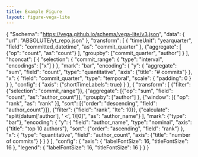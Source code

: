 ```yaml
---
title: Example Figure
layout: figure-vega-lite
---
```


{ 
  "$schema": "https://vega.github.io/schema/vega-lite/v3.json",
  "data": {
    "url": "ABSOLUTE/yt_repo.json"
  },
  "transform": [
      {
          "timeUnit": "yearquarter",
          "field": "committed_datetime",
          "as": "commit_quarter"
      },
      {"aggregate": [ {"op": "count", "as":"count"} ],
          "groupby": ["commit_quarter", "author"] }
  ],
  "hconcat": [
      {
          "selection": {
              "commit_range": {
                  "type": "interval",
                  "encodings": ["x"]
              }
          },
          "mark": "bar",
          "encoding": {
              "y": {
                  "aggregate": "sum",
                  "field": "count",
                  "type": "quantitative",
                  "axis": {"title": "# commits"}
              },
              "x": {
                  "field": "commit_quarter",
                  "type": "temporal",
                  "scale": {
                      "padding": 0
                  }
              }
          },
          "config": {
              "axis": {"shortTimeLabels": true}
          }
      },
      {
          "transform": [
              {"filter": {"selection": "commit_range"}},
              {"aggregate": [{"op": "sum", "field": "count", "as":"author_count"}], "groupby": ["author"] },
              {"window": [{ "op": "rank", "as": "rank" }],
                  "sort": [{"order": "descending", "field": "author_count"}]},
              {"filter": {"field": "rank", "lte": 10}},
              {"calculate": "split(datum['author'], ' <', 1)[0]", "as": "author_name"}
          ],
          "mark": {"type": "bar"},
          "encoding": {
              "y": {
                  "field": "author_name",
                  "type": "nominal",
                  "axis": {"title": "top 10 authors"},
                  "sort": {"order": "ascending", "field": "rank"}
              },
              "x": {
                  "type": "quantitative",
                  "field": "author_count",
                  "axis": {"title": "number of commits"}
              }
          }
      }
  ],
  "config": {
      "axis": {
          "labelFontSize": 16,
          "titleFontSize": 16
      },
      "legend": {
          "labelFontSize": 16,
          "titleFontSize": 16
      }
  }
}
